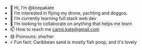 - 👋 Hi, I’m @koopakate
- 👀 I’m interested in flying my drone, yachting and doggos. 
- 🌱 I’m currently learning full stack web dev
- 💞️ I’m looking to collaborate on anything that helps me learn
- 📫 How to reach me carns.kate@gmail.com
- 😄 Pronouns: she/her
- ⚡ Fun fact: Caribbean sand is mostly fish poop, and it's lovely

<!---
koopakate/koopakate is a ✨ special ✨ repository because its `README.md` (this file) appears on your GitHub profile.
You can click the Preview link to take a look at your changes.
--->
